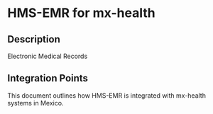 # HMS-EMR for mx-health

## Description

Electronic Medical Records

## Integration Points

This document outlines how HMS-EMR is integrated with mx-health systems in Mexico.
